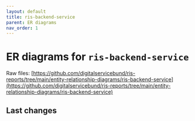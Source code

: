 ```yaml
---
layout: default
title: ris-backend-service
parent: ER diagrams
nav_order: 1
---
```


# ER diagrams for `ris-backend-service`
Raw files: [https://github.com/digitalservicebund/ris-reports/tree/main/entity-relationship-diagrams/ris-backend-service](https://github.com/digitalservicebund/ris-reports/tree/main/entity-relationship-diagrams/ris-backend-service)

## Last changes
